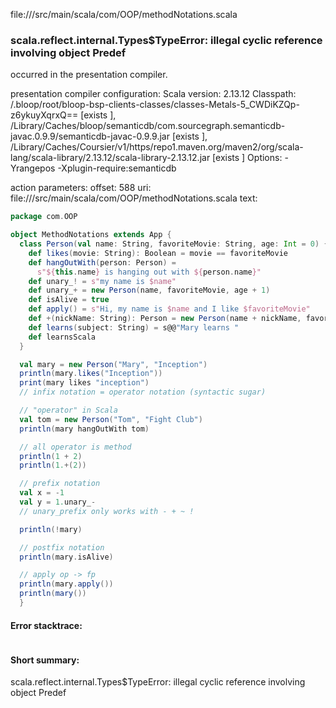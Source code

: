 file://<WORKSPACE>/src/main/scala/com/OOP/methodNotations.scala
### scala.reflect.internal.Types$TypeError: illegal cyclic reference involving object Predef

occurred in the presentation compiler.

presentation compiler configuration:
Scala version: 2.13.12
Classpath:
<WORKSPACE>/.bloop/root/bloop-bsp-clients-classes/classes-Metals-5_CWDiKZQp-z6ykuyXqrxQ== [exists ], <HOME>/Library/Caches/bloop/semanticdb/com.sourcegraph.semanticdb-javac.0.9.9/semanticdb-javac-0.9.9.jar [exists ], <HOME>/Library/Caches/Coursier/v1/https/repo1.maven.org/maven2/org/scala-lang/scala-library/2.13.12/scala-library-2.13.12.jar [exists ]
Options:
-Yrangepos -Xplugin-require:semanticdb


action parameters:
offset: 588
uri: file://<WORKSPACE>/src/main/scala/com/OOP/methodNotations.scala
text:
```scala
package com.OOP

object MethodNotations extends App {
  class Person(val name: String, favoriteMovie: String, age: Int = 0) {
    def likes(movie: String): Boolean = movie == favoriteMovie
    def hangOutWith(person: Person) =
      s"${this.name} is hanging out with ${person.name}"
    def unary_! = s"my name is $name"
    def unary_+ = new Person(name, favoriteMovie, age + 1)
    def isAlive = true
    def apply() = s"Hi, my name is $name and I like $favoriteMovie"
    def +(nickName: String): Person = new Person(name + nickName, favoriteMovie)
    def learns(subject: String) = s@@"Mary learns "
    def learnsScala
  }

  val mary = new Person("Mary", "Inception")
  println(mary.likes("Inception"))
  print(mary likes "inception")
  // infix notation = operator notation (syntactic sugar)

  // "operator" in Scala
  val tom = new Person("Tom", "Fight Club")
  println(mary hangOutWith tom)

  // all operator is method
  println(1 + 2)
  println(1.+(2))

  // prefix notation
  val x = -1
  val y = 1.unary_-
  // unary_prefix only works with - + ~ !

  println(!mary)

  // postfix notation
  println(mary.isAlive)

  // apply op -> fp
  println(mary.apply())
  println(mary())
  }

```



#### Error stacktrace:

```

```
#### Short summary: 

scala.reflect.internal.Types$TypeError: illegal cyclic reference involving object Predef